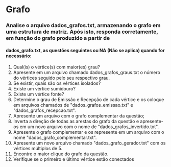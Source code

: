 <h1> Grafo</h1>

### Analise o arquivo dados_grafos.txt, armazenando o grafo em uma estrutura de matriz. Após isto, responda corretamente, em função do grafo produzido a partir de
#### dados_grafo.txt, as questões seguintes ou NA (Não se aplica) quando for necessário:

1. Qual(is) o vértice(s) com maior(es) grau?
2. Apresente em um arquivo chamado dados_grafos_graus.txt o número do vértices seguido pelo seu respectivo grau.
3. Se existir, quais são os vértices isolados?
4. Existe um vértice sumidouro?
5. Existe um vértice fonte?
6. Determine o grau de Emissão e Recepção de cada vértice e os coloque em arquivos chamados de "dados_grafos_emissao.txt" e "dados_grafos_recepcao.txt".
7. Apresente um arquivo com o grafo complementar da questão;
8. Inverta a direção de todas as arestas do grafo da questão e apresente-os em um novo arquivo com o nome de "dados_grafos_invertido.txt".
9. Apresente o grafo complementar e os represente em um arquivo com o nome "dados_grafo_complementar.txt".
10. Apresente um novo arquivo chamado "dados_grafo_gerador.txt" com os vértices múltiplos de 5.
11. Encontre o maior clique do grafo da questão.
12. Verifique se o primeiro e último vértice estão conectados
